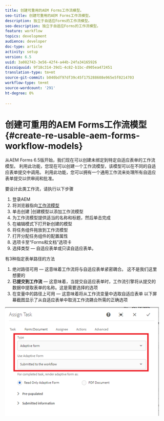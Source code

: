 ```yaml
---
title: 创建可重用的AEM Forms工作流模型。
seo-title: 创建可重用的AEM Forms工作流模型。
description: 独立于自适应Forms的工作流模型。
seo-description: 独立于自适应Forms的工作流模型。
feature: workflow
topics: development
audience: developer
doc-type: article
activity: setup
version: 6.5
uuid: 3a082743-3e56-42f4-a44b-24fa34165926
discoiquuid: 9f18c314-39d1-4c82-b1bc-d905ea472451
translation-type: tm+mt
source-git-commit: b040bdf97df39c45f175288608e965e5f0214703
workflow-type: tm+mt
source-wordcount: '291'
ht-degree: 0%

---
```



# 创建可重用的AEM Forms工作流模型{#create-re-usable-aem-forms-workflow-models}

从AEM Forms 6.5版开始，我们现在可以创建未绑定到特定自适应表单的工作流模型。 利用此功能，您现在可以创建一个工作流模型，该模型可以在不同的自适应表单提交中调用。 利用此功能，您可以拥有一个通用工作流来处理所有自适应表单提交以供审阅和批准。

要设计此类工作流，请执行以下步骤

1. 登录AEM
1. 将浏览器指向[工作流模型](http://localhost:4502/libs/cq/workflow/admin/console/content/models.html)
1. 单击创建 |创建模型以添加工作流模型
1. 为工作流模型提供适当的名称和标题，然后单击完成
1. 在编辑模式下打开新创建的模型
1. 将任务组件拖放到工作流模型
1. 打开分配任务组件的配置属性
1. 选项卡至“Forms和文档”选项卡
1. 选择类型 — 自适应表单或只读自适应表单。

有3种指定表单路径的方法

1. 绝对路径可用 — 这意味着工作流将与自适应表单紧密耦合。 这不是我们这里想要的
1. **已提交到工作流**  — 这意味着，当提交自适应表单时，工作流引擎将从提交的数据中提取表单的名称。这是需要选择的选项
1. 在变量中的路径上可用 — 这意味着将从工作流变量中选取自适应表单
以下屏幕截图显示了从自适应表单中取消工作流耦合所需的正确选项

![工作流模型](assets/workflomodel.PNG)